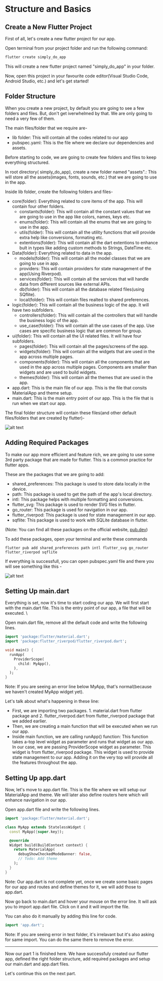 # Structure and Basics

## Create a New Flutter Project

First of all, let's create a new flutter project for our app.

Open terminal from your project folder and run the following command:

```dart
flutter create simply_do_app
```

This will create a new flutter project named "simply_do_app" in your folder.

Now, open this project in your favourite code editor(Visual Studio Code, Android Studio, etc.) and let's get started!

## Folder Structure

When you create a new project, by default you are going to see a few folders and files. But, don't get iverwhelmed by that. We are only going to need a very few of them.

The main files/folder that we require are-

- lib folder: This will contain all the codes related to our app
- pubspec.yaml: This is the file where we declare our dependencies and assets.

Before starting to code, we are going to create few folders and files to keep everything structured.

In root directory( simply_do_app), create a new folder named "assets".: This will store all the assets(images, fonts, sounds, etc.) that we are going to use in the app.

Inside lib folder, create the following folders and files-

- core(folder): Everything related to core items of the app. This will contain four other folders.
  - constants(folder): This will contain all the constant values that we are going to use in the app like colors, names, keys etc.
  - enums(folder): This will contain all the enums that we are going to use in the app.
  - utils(folder): This will contain all the utility functions that will provide extra help like conversions, formating etc.
  - extentions(folder): This will contain all the dart extentions to enhance bult in types like adding custom methods to Strings, DateTime etc.
- Data(folder): Everything related to data in the app.
  - models(folder): This will contain all the model classes that we are going to use in app.
  - providers: This will contain providers for state management of the app(Using Riverpod).
  - services(folder): This will contain all the services that will handle data from different sources like external APIs.
  - db(folder): This will contain all the database related files(using SQflite).
  - local(folder): This will contain files realted to shared preferences.
- logic(folder): This will contain all the business logic of the app. It will have two subfolders.
  - controllers(folder): This will contain all the controllers that will handle the business logic of the app.
  - use_case(folder): This will contain all the use cases of the app. Use cases are specific business logic that are common for group.
- ui(folder): This will contain all the UI related files. It will have four subfolders.
  - pages(folder): This will contain all the pages/screens of the app.
  - widgets(folder): This will contain all the widgets that are used in the app across multiple pages.
  - components(folder): This will contain all the components that are used in the app across multiple pages. Components are smaller than widgets and are used to build widgets.
  - themes(folder): This will contain all the themes that are used in the app.
- app.dart: This is the main file of our app. This is the file that consits MaterialApp and theme setup.
- main.dart: This is the main entry point of our app. This is the file that is run when we start our app.

The final folder structure will contain these files(and other default files/folders that are created by flutter)-

![alt text](extra/image.png)

## Adding Required Packages

To make our app more efficient and feature rich, we are going to use some 3rd party package that are made for flutter. This is a common practice for flutter apps.

These are the packages that we are going to add:

- shared_preferences: This package is used to store data locally in the device.
- path: This package is used to get the path of the app's local directory.
- intl: This package helps with multiple formatting and conversions.
- flutter_svg: This package is used to render SVG files in flutter.
- go_router: This package is used for navigation in our app.
- flutter_riverpod: This package is used for state management in our app.
- sqflite: This package is used to work with SQLite database in flutter.

(Note: You can find all these packages on the official website, [pub.dev](https://pub.dev/))

To add these packages, open your terminal and write these commands

```
flutter pub add shared_preferences path intl flutter_svg go_router flutter_riverpod sqflite
```

If everything is successfull, you can open pubspec.yaml file and there you will see something like this -

![alt text](extra\image2.png)

## Setting Up main.dart

Everything is set, now it's time to start coding our app. We will first start with the main.dart file. This is the entry point of our app, a file that will be executed. \

Open main.dart file, remove all the default code and write the following lines.

```dart
import 'package:flutter/material.dart';
import 'package:flutter_riverpod/flutter_riverpod.dart';

void main() {
  runApp(
    ProviderScope(
      child: MyApp(),
    ),
  );
}
```

Note: If you are seeing an error line below MyApp, that's normal(because we haven't created MyApp widget yet).

Let's talk about what's happening in these line:

- First, we are importing two packages. 1. material.dart from flutter package and 2. flutter_riverpod.dart from flutter_riverpod package that we added earlier.
- Then, we are creating a main function that will be executed when we run our app.
- Inside main function, we are calling runApp() function: This function takes a-top level widget as parameter and runs that widget as our app. In our case, we are passing ProviderScope widget as parameter. This widget is from flutter_riverpod package. This widget is used to provide state management to our app. Adding it on the very top will provide all the features throughout the app.

## Setting Up app.dart

Now, let's move to app.dart file. This is the file where we will setup our MaterialApp and theme. We will later also define routers here which will enhance navigation in our app.

Open app.dart file and write the following lines.

```dart
import 'package:flutter/material.dart';

class MyApp extends StatelessWidget {
  const MyApp({super.key});

  @override
  Widget build(BuildContext context) {
    return MaterialApp(
      debugShowCheckedModeBanner: false,
      // Todo: Add theme
    );
  }
}
```

Note: Our app.dart is not complete yet, once we create some basic pages for our app and routes and define themes for it, we will add those to app.dart.

Now go back to main.dart and hover your mouse on the error line. It will ask you to import app.dart file. Click on it and it will import the file.

You can also do it manually by adding this line for code.

```dart
import 'app.dart';
```

Note: If you are seeing error in test folder, it's irrelavant but it's also asking for same import. You can do the same there to remove the error.

---

Now our part 1 is finished here. We have successfuly created our flutter app, defined the right folder structure, add required packages and setup our main.dart and app.dart files.

Let's continue this on the next part.
